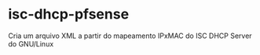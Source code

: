 # isc-dhcp-pfsense
Cria um arquivo XML a partir do mapeamento IPxMAC do ISC DHCP Server do GNU/Linux
